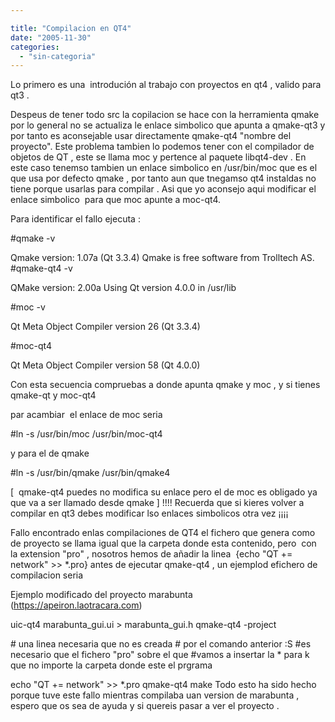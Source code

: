 ```yaml
---

title: "Compilacion en QT4"
date: "2005-11-30"
categories: 
  - "sin-categoria"
---
```


Lo primero es una  introdución al trabajo con proyectos en qt4 , valido para qt3 .

Despeus de tener todo src la copilacion se hace con la herramienta qmake por lo general no se actualiza le enlace simbolico que apunta a qmake-qt3 y por tanto es aconsejable usar directamente qmake-qt4 "nombre del proyecto". Este problema tambien lo podemos tener con el compilador de objetos de QT , este se llama moc y pertence al paquete libqt4-dev . En este caso tenemso tambien un enlace simbolico en /usr/bin/moc que es el que usa por defecto qmake , por tanto aun que tnegamso qt4 instaldas no tiene porque usarlas para compilar . Asi que yo aconsejo aqui modificar el enlace simbolico  para que moc apunte a moc-qt4.

Para identificar el fallo ejecuta :

#qmake -v

Qmake version: 1.07a (Qt 3.3.4) Qmake is free software from Trolltech AS. #qmake-qt4 -v

QMake version: 2.00a Using Qt version 4.0.0 in /usr/lib

#moc -v

Qt Meta Object Compiler version 26 (Qt 3.3.4)

#moc-qt4

Qt Meta Object Compiler version 58 (Qt 4.0.0)

Con esta secuencia compruebas a donde apunta qmake y moc , y si tienes qmake-qt y moc-qt4

par acambiar  el enlace de moc seria

#ln -s /usr/bin/moc /usr/bin/moc-qt4

y para el de qmake

#ln -s /usr/bin/qmake /usr/bin/qmake4

\[  qmake-qt4 puedes no modifica su enlace pero el de moc es obligado ya que va a ser llamado desde qmake \] !!!! Recuerda que si kieres volver a compilar en qt3 debes modificar lso enlaces simbolicos otra vez ¡¡¡¡

Fallo encontrado enlas compilaciones de QT4 el fichero que genera como de proyecto se llama igual que la carpeta donde esta contenido, pero  con la extension "pro" , nosotros hemos de añadir la linea  {echo "QT += network" >> \*.pro} antes de ejecutar qmake-qt4 , un ejemplod efichero de compilacion seria

Ejemplo modificado del proyecto marabunta (https://apeiron.laotracara.com)

uic-qt4 marabunta\_gui.ui > marabunta\_gui.h qmake-qt4 -project

\# una linea necesaria que no es creada # por el comando anterior :S #es necesario que el fichero "pro" sobre el que #vamos a insertar la \* para k que no importe la carpeta donde este el prgrama

echo "QT += network" >> \*.pro qmake-qt4 make Todo esto ha sido hecho porque tuve este fallo mientras compilaba uan version de marabunta , espero que os sea de ayuda y si quereis pasar a ver el proyecto .
